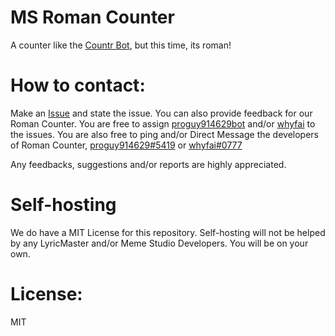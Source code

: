 # MS Roman Counter
A counter like the [Countr Bot](https://discord.com/users/467377486141980682), but this time, its roman!

# How to contact:
Make an [Issue](https://github.com/LyricMaster-Bot/MS-Roman-Counter/issues/new) and state the issue. You can also provide feedback for our Roman Counter. You are free to assign [proguy914629bot](https://github.com/proguy914629bot) and/or [whyfai](https://github.com/whyfai) to the issues.
You are also free to ping and/or Direct Message the developers of Roman Counter, [proguy914629#5419](https://discord.com/users/699839134709317642) or [whyfai#0777](https://discord.com/users/621266489596444672)

Any feedbacks, suggestions and/or reports are highly appreciated.

# Self-hosting
We do have a MIT License for this repository. Self-hosting will not be helped by any LyricMaster and/or Meme Studio Developers. You will be on your own.

# License:
MIT